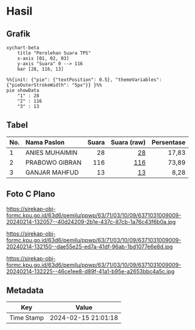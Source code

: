 # Hasil

## Grafik

```mermaid
xychart-beta
    title "Perolehan Suara TPS"
    x-axis [01, 02, 03]
    y-axis "Suara" 0 --> 116
    bar [28, 116, 13]
```

```mermaid
%%{init: {"pie": {"textPosition": 0.5}, "themeVariables": {"pieOuterStrokeWidth": "5px"}} }%%
pie showData
    "1" : 28
    "2" : 116
    "3" : 13
```

## Tabel

| No. | Nama Paslon    | Suara | Suara (raw) | Persentase |
|:--- |:-------------- | -----:| -----------:| ----------:|
| 1   | ANIES MUHAIMIN | 28    | [28][p-1]   | 17,83      |
| 2   | PRABOWO GIBRAN | 116   | [116][p-2]  | 73,89      |
| 3   | GANJAR MAHFUD  | 13    | [13][p-3]   | 8,28       |


[p-1]: https://github.com/gigit-pemilu/pemilu-2024/blob/main/pilpres/hitung-suara/sub/63-kalimantan-selatan/sub/71-kota-banjarmasin/sub/03-banjarmasin-barat/sub/1009-basirih/sub/009-tps/sub/paslon-1.txt
[p-2]: https://github.com/gigit-pemilu/pemilu-2024/blob/main/pilpres/hitung-suara/sub/63-kalimantan-selatan/sub/71-kota-banjarmasin/sub/03-banjarmasin-barat/sub/1009-basirih/sub/009-tps/sub/paslon-2.txt
[p-3]: https://github.com/gigit-pemilu/pemilu-2024/blob/main/pilpres/hitung-suara/sub/63-kalimantan-selatan/sub/71-kota-banjarmasin/sub/03-banjarmasin-barat/sub/1009-basirih/sub/009-tps/sub/paslon-3.txt

## Foto C Plano

https://sirekap-obj-formc.kpu.go.id/63d6/pemilu/ppwp/63/71/03/10/09/6371031009009-20240214-132057--40d24209-2b1e-437c-87cb-1a76c43f6b0a.jpg

https://sirekap-obj-formc.kpu.go.id/63d6/pemilu/ppwp/63/71/03/10/09/6371031009009-20240214-132150--dae55e25-ed7a-41df-96ab-1bd1077e6e8d.jpg

https://sirekap-obj-formc.kpu.go.id/63d6/pemilu/ppwp/63/71/03/10/09/6371031009009-20240214-132225--46ce1ee8-d89f-41a1-b95e-a2653bbc4a5c.jpg


## Metadata

| Key        | Value               |
| ---------- | ------------------- |
| Time Stamp | 2024-02-15 21:01:18 |



